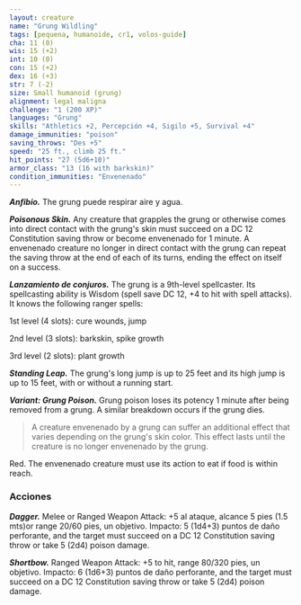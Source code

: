 ```yaml
---
layout: creature
name: "Grung Wildling"
tags: [pequena, humanoide, cr1, volos-guide]
cha: 11 (0)
wis: 15 (+2)
int: 10 (0)
con: 15 (+2)
dex: 16 (+3)
str: 7 (-2)
size: Small humanoid (grung)
alignment: legal maligna
challenge: "1 (200 XP)"
languages: "Grung"
skills: "Athletics +2, Percepción +4, Sigilo +5, Survival +4"
damage_immunities: "poison"
saving_throws: "Des +5"
speed: "25 ft., climb 25 ft."
hit_points: "27 (5d6+10)"
armor_class: "13 (16 with barkskin)"
condition_immunities: "Envenenado"
---
```


***Anfibio.*** The grung puede respirar aire y agua.

***Poisonous Skin.*** Any creature that grapples the grung or otherwise comes into direct contact with the grung's skin must succeed on a DC 12 Constitution saving throw or become envenenado for 1 minute. A envenenado creature no longer in direct contact with the grung can repeat the saving throw at the end of each of its turns, ending the effect on itself on a success.

***Lanzamiento de conjuros.*** The grung is a 9th-level spellcaster. Its spellcasting ability is Wisdom (spell save DC 12, +4 to hit with spell attacks). It knows the following ranger spells:

1st level (4 slots): cure wounds, jump

2nd level (3 slots): barkskin, spike growth

3rd level (2 slots): plant growth

***Standing Leap.*** The grung's long jump is up to 25 feet and its high jump is up to 15 feet, with or without a running start.

***Variant: Grung Poison.*** Grung poison loses its potency 1 minute after being removed from a grung. A similar breakdown occurs if the grung dies.

>A creature envenenado by a grung can suffer an additional effect that varies depending on the grung's skin color. This effect lasts until the creature is no longer envenenado by the grung.

Red. The envenenado creature must use its action to eat if food is within reach.

### Acciones

***Dagger.*** Melee or Ranged Weapon Attack: +5 al ataque, alcance 5 pies (1.5 mts)or range 20/60 pies, un objetivo. Impacto: 5 (1d4+3) puntos de daño perforante, and the target must succeed on a DC 12 Constitution saving throw or take 5 (2d4) poison damage.

***Shortbow.*** Ranged Weapon Attack: +5 to hit, range 80/320 pies, un objetivo. Impacto: 6 (1d6+3) puntos de daño perforante, and the target must succeed on a DC 12 Constitution saving throw or take 5 (2d4) poison damage.